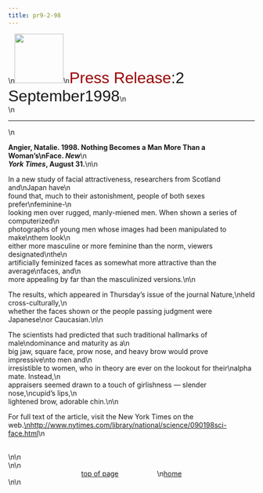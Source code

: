 ```yaml
---
title: pr9-2-98
---
```


\n<IMG SRC="/img/logo100.gif" HEIGHT="101" WIDTH="100" /><FONT FACE="Arial,Helvetica">\n<FONT SIZE="+3"><FONT COLOR="#990000">Press Release</FONT>:2 September1998<A NAME="top"></A></FONT></FONT>\n  
\n

<HR WIDTH="100%" />
\n
  
**Angier, Natalie. 1998. Nothing Becomes a Man More Than a Woman&#8217;s\nFace. _New_**\n  
**_York Times_, August 31.**\n\n

In a new study of facial attractiveness, researchers from Scotland and\nJapan have\n  
found that, much to their astonishment, people of both sexes prefer\nfeminine-\n  
looking men over rugged, manly-miened men. When shown a series of computerized\n  
photographs of young men whose images had been manipulated to make\nthem look\n  
either more masculine or more feminine than the norm, viewers designated\nthe\n  
artificially feminized faces as somewhat more attractive than the average\nfaces, and\n  
more appealing by far than the masculinized versions.\n\n

The results, which appeared in Thursday&#8217;s issue of the journal Nature,\nheld cross-culturally,\n  
whether the faces shown or the people passing judgment were Japanese\nor Caucasian.\n\n

The scientists had predicted that such traditional hallmarks of male\ndominance and maturity as a\n  
big jaw, square face, prow nose, and heavy brow would prove impressive\nto men and\n  
irresistible to women, who in theory are ever on the lookout for their\nalpha mate. Instead,\n  
appraisers seemed drawn to a touch of girlishness &#8212; slender nose,\ncupid&#8217;s lips,\n  
lightened brow, adorable chin.\n\n

For full text of the article, visit the New York Times on the web.<A HREF="http://www.nytimes.com/library/national/science/090198sci-face.html">\nhttp://www.nytimes.com/library/national/science/090198sci-face.html</A>\n

<CENTER>
  &nbsp;
</CENTER>\n\n

<CENTER>
</CENTER>\n\n

<CENTER>
  <A HREF="#top">top of page</A>&nbsp;&nbsp;&nbsp;&nbsp;&nbsp;&nbsp;&nbsp;&nbsp;&nbsp;&nbsp;&nbsp;&nbsp;&nbsp;&nbsp;&nbsp;&nbsp;&nbsp;&nbsp;&nbsp;&nbsp;\n<A HREF="http://www.isna.org">home</A>
</CENTER>\n\n
